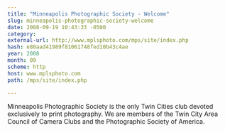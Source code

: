 ```yaml
---
title: "Minneapolis Photographic Society - Welcome"
slug: minneapolis-photographic-society-welcome
date: 2008-09-19 10:43:33 -0500
category: 
external-url: http://www.mplsphoto.com/mps/site/index.php
hash: e80aad41989f81061748fed10b43c4ae
year: 2008
month: 09
scheme: http
host: www.mplsphoto.com
path: /mps/site/index.php

---
```


Minneapolis Photographic Society is the only Twin Cities club devoted exclusively to print photography. We are members of the Twin City Area Council of Camera Clubs and the Photographic Society of America.

